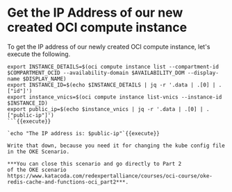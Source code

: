 # Get the IP Address of our new created OCI compute instance

To get the IP address of our newly created OCI compute instance, let's execute the following.

```
export INSTANCE_DETAILS=$(oci compute instance list --compartment-id $COMPARTMENT_OCID --availability-domain $AVAILABILITY_DOM --display-name $DISPLAY_NAME)
export INSTANCE_ID=$(echo $INSTANCE_DETAILS | jq -r '.data | .[0] | .["id"]')
export instance_vnics=$(oci compute instance list-vnics --instance-id $INSTANCE_ID)
export public_ip=$(echo $instance_vnics | jq -r '.data | .[0] | .["public-ip"]')
```{{execute}}

`echo "The IP address is: $public-ip"`{{execute}}

Write that down, because you need it for changing the kube config file in the OKE Scenario.

***You can close this scenario and go directly to Part 2 
of the OKE scenario https://www.katacoda.com/redexpertalliance/courses/oci-course/oke-redis-cache-and-functions-oci_part2***.